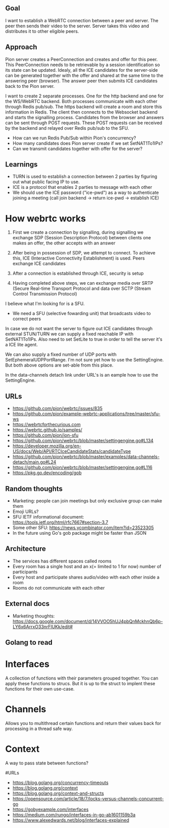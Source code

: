 ## Goal

I want to establish a WebRTC connection between a peer and server. The peer then sends their video to the server.
Server takes this video and distributes it to other eligible peers.

## Approach

Pion server creates a PeerConnection and creates and offer for this peer. This PeerConnection needs to be retrievable by a session identification so its state can be updated. Idealy, all the ICE candidates for the server-side can be generated together with the offer and shared at the same time to the answering peer (browser). The answer peer then submits ICE candidates back to the Pion server.

I want to create 2 separate processes. One for the http backend and one for the WS/WebRTC backend. Both processes communicate with each other through Redis pub/sub. The https backend will create a room and store this information in Redis. The client then connects to the Websocket backend and starts the signalling process. Candidates from the browser and answers can be sent through POST requests. These POST requests can be received by the backend and relayed over Redis pub/sub to the SFU.

- How can we run Redis Pub/Sub within Pion's concurrency?
- How many candidates does Pion server create if we set SetNAT1To1IPs?
- Can we transmit candidates together with offer for the server?


## Learnings

- TURN is used to establish a connection between 2 parties by figuring out what public facing IP to use.
- ICE is a protocol that enables 2 parties to message with each other
- We should use the ICE password ("ice-pwd") as a way to authenticate joining a meeting (call join backend -> return ice-pwd -> establish ICE)

# How webrtc works

1. First we create a connection by signalling, during signalling we exchange SDP (Session Description Protocol) between clients one makes an offer, the other accepts with an answer

2. After being in possession of SDP, we attempt to connect. To achieve this, ICE (Interactive Connectivity Establishment) is used. Peers exchange ICE candidates

3. After a connection is established through ICE, security is setup

4. Having completed above steps, we can exchange media over SRTP (Secure Real-time Transport Protocol and data over SCTP (Stream Control Transmission Protocol)

I believe what I'm looking for is a SFU.

- We need a SFU (selective fowarding unit) that broadcasts video to correct peers

In case we do not want the server to figure out ICE candidates through external STUN/TURN we can supply a fixed reachable IP with SetNAT1To1IPs. Also need to set SetLite to true in order to tell the server it's a ICE lite agent.

We can also supply a fixed number of UDP ports with SetEphemeralUDPPortRange. I'm not sure yet how to use the SettingEngine. But both above options are set-able from this place.

In the data-channels detach link under URL's is an eample how to use the SettingEngine.

## URLs

- https://github.com/pion/webrtc/issues/835
- https://github.com/pion/example-webrtc-applications/tree/master/sfu-ws
- https://webrtcforthecurious.com
- https://webrtc.github.io/samples/
- https://github.com/pion/ion-sfu
- https://github.com/pion/webrtc/blob/master/settingengine.go#L134
- https://developer.mozilla.org/en-US/docs/Web/API/RTCIceCandidateStats/candidateType
- https://github.com/pion/webrtc/blob/master/examples/data-channels-detach/main.go#L24
- https://github.com/pion/webrtc/blob/master/settingengine.go#L116
- https://pkg.go.dev/encoding/gob

## Random thoughts

- Marketing: people can join meetings but only exclusive group can make them
- Emoji URLs?
- SFU IETF informational document: https://tools.ietf.org/html/rfc7667#section-3.7
- Some other SFU: https://news.ycombinator.com/item?id=23523305
- In the future using Go's gob package might be faster than JSON

## Architecture

- The services has different spaces called rooms
- Every room has a single host and an x(= limited to 1 for now) number of participants
- Every host and participate shares audio/video with each other inside a room
- Rooms do not communicate with each other

## External docs

- Marketing thoughts: https://docs.google.com/document/d/14VVOO5hUJ4pbQnMckhnQb6p-LY6x6ArrxO33nrFlUKk/edit#


## Golang to read

# Interfaces
A collection of functions with their parameters grouped together. You can apply these functions to strucs. But it is up to the struct to implent these functions for their own use-case.

# Channels
Allows you to multithread certain functions and return their values back for processing in a thread safe way.

# Context
A way to pass state between functions? 

#URLs

- https://blog.golang.org/concurrency-timeouts
- https://blog.golang.org/context
- https://blog.golang.org/context-and-structs
- https://opensource.com/article/18/7/locks-versus-channels-concurrent-go
- https://gobyexample.com/interfaces
- https://medium.com/rungo/interfaces-in-go-ab1601159b3a
- https://www.alexedwards.net/blog/interfaces-explained

